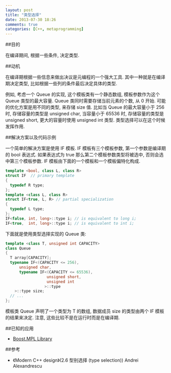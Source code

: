 ```yaml
---
layout: post
title: "类型选择"
date: 2013-07-30 18:26
comments: true
categories: [C++, metaprogramming]
---
```


##目的

在编译期间, 根据一些条件, 决定类型.

##动机

在编译期根据一些信息来做出决议是元编程的一个强大工具. 其中一种就是在编译期决定类型, 比如根据一些列的条件最后决定具体的类型.
 
例如, 考虑一个 Queue 的实现, 这个模板类有一个静态数组, 模板参数作为这个 Queue 类型的最大容量. Queue 类同时需要存储当前元素的个数, 从 0 开始. 可能的优化方案是用不同的类型, 来存储 size 值. 比如当 Queue 的最大容量小于 256 时, 存储容量的类型是 unsigned char, 当容量小于 65536 时, 存储容量的类型是 unsigned short, 更大的容量时使用 unsigned int 类型. 类型选择可以在这个时候发挥作用.

##解决方案以及代码示例

一个简单的解决方案是使用 IF 模板. IF 模板有三个模板参数, 第一个参数是编译期的 bool 表达式. 如果表达式为 true 那么第二个模板参数类型将被选中, 否则会选中第三个模板参数. IF 模板由下面的一个模板和一个模板偏特化构成.

```cpp
template <bool, class L, class R>
struct IF  // primary template
{
  typedef R type;
};
template <class L, class R>
struct IF<true, L, R> // partial specialization
{
  typedef L type;
};
IF<false, int, long>::type i; // is equivalent to long i;
IF<true,  int, long>::type i; // is equivalent to int i;
```
<!-- more -->
下面就是使用类型选择实现的 Queue 类:

```cpp
template <class T, unsigned int CAPACITY>
class Queue
{
  T array[CAPACITY];
  typename IF<(CAPACITY <= 256),
      unsigned char,
      typename IF<(CAPACITY <= 65536),
                  unsigned short,
                  unsigned int
                 >::type
    >::type size;
  // ...
};
```

模板类 Queue 声明了一个类型为 T 的数组, 数据成员 size 的类型由两个 IF 模板的结果来决定. 注意, 这些比较不是在运行时而是在编译期.

##已知的应用

- [Boost.MPL Library](http://www.boost.org/doc/libs/1_54_0/libs/mpl/doc/index.html)

##参考

- 《Modern C++ design》(2.6 型别选择 (type selection)) Andrei Alexandrescu

